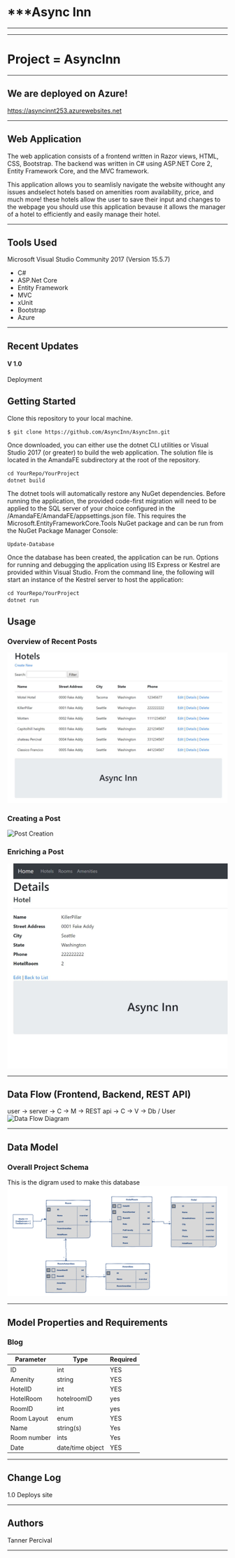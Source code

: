 

# ***Async Inn
---------------------------------
---------------------------------

# Project = AsyncInn
---------------------------------
## We are deployed on Azure!

https://asyncinnt253.azurewebsites.net

---------------------------------
## Web Application

The web application consists of a frontend written in Razor views, HTML, CSS,
Bootstrap. The backend was written in C# using ASP.NET Core 2, Entity Framework Core, and the MVC framework.

This application allows you to seamlisly navigate the website withought any issues andselect hotels based on amenities 
room availability, price, and much more! these hotels allow the user to save their input and changes to the webpage
you should use this application bevause it allows the manager of a hotel to efficiently and easily manage 
their hotel.

---------------------------------

## Tools Used
Microsoft Visual Studio Community 2017 (Version 15.5.7)

- C#
- ASP.Net Core
- Entity Framework
- MVC
- xUnit
- Bootstrap
- Azure

---------------------------------

## Recent Updates

#### V 1.0
Deployment

## Getting Started

Clone this repository to your local machine.
```
$ git clone https://github.com/AsyncInn/AsyncInn.git
```
Once downloaded, you can either use the dotnet CLI utilities or Visual Studio 2017 (or greater) to build the web application. The solution file is located in the AmandaFE subdirectory at the root of the repository.
```
cd YourRepo/YourProject
dotnet build
```
The dotnet tools will automatically restore any NuGet dependencies. Before running the application, the provided code-first migration will need to be applied to the SQL server of your choice configured in the /AmandaFE/AmandaFE/appsettings.json file. This requires the Microsoft.EntityFrameworkCore.Tools NuGet package and can be run from the NuGet Package Manager Console:
```
Update-Database
```
Once the database has been created, the application can be run. Options for running and debugging the application using IIS Express or Kestrel are provided within Visual Studio. From the command line, the following will start an instance of the Kestrel server to host the application:
```
cd YourRepo/YourProject
dotnet run
```



## Usage

### Overview of Recent Posts
![Hotels](/assets/Capture.JPG)

### Creating a Post
![Post Creation](/assets/Capure2.JPG)

### Enriching a Post
![Enriching Post](/assets/Capture3.JPG)


---------------------------
## Data Flow (Frontend, Backend, REST API)
user -> server -> C -> M -> REST api -> C -> V -> Db / User ![Data Flow Diagram](/assets/img/Flowchart.png)

---------------------------
## Data Model

### Overall Project Schema
This is the digram used to make this database
![Database Schema](/assets/AsyncInn2.png)

---------------------------
## Model Properties and Requirements

### Blog

| Parameter | Type | Required |
| --- | --- | --- |
| ID  | int | YES |
| Amenity | string | YES |
| HotelID | int| YES |
| HotelRoom | hotelroomID | yes |
| RoomID | int | yes |
| Room Layout | enum | YES |
| Name | string(s) | Yes |
| Room number | ints | Yes |
| Date | date/time object | YES |


---------------------------

## Change Log
1.0 Deploys site

------------------------------

## Authors
Tanner Percival

------------------------------
